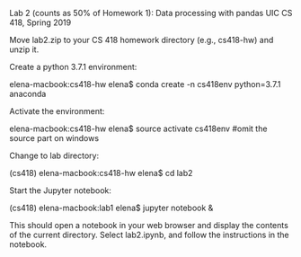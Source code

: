 Lab 2 (counts as 50% of Homework 1): Data processing with pandas
UIC CS 418, Spring 2019

Move lab2.zip to your CS 418 homework directory (e.g., cs418-hw) and unzip it.

Create a python 3.7.1 environment:

elena-macbook:cs418-hw elena$ conda create -n cs418env python=3.7.1 anaconda

Activate the environment:

elena-macbook:cs418-hw elena$ source activate cs418env   #omit the source part on windows

Change to lab directory:

(cs418) elena-macbook:cs418-hw elena$ cd lab2

Start the Jupyter notebook:

(cs418) elena-macbook:lab1 elena$ jupyter notebook &

This should open a notebook in your web browser and display the contents of the current directory. Select lab2.ipynb, and follow the instructions in the notebook.



